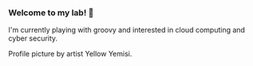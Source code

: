 ### Welcome to my lab! :wave:

I'm currently playing with groovy and interested in cloud computing and cyber security.

Profile picture by artist Yellow Yemisi.
